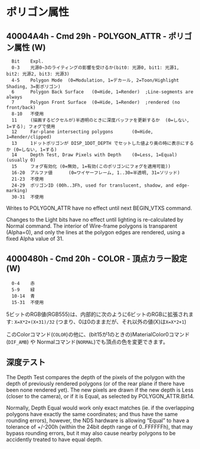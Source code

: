 # ポリゴン属性

## 40004A4h - Cmd 29h - POLYGON_ATTR - ポリゴン属性 (W)

```
  Bit    Expl.
  0-3    光源0~3のライティングの影響を受けるか(bit0: 光源0, bit1: 光源1, bit2: 光源2, bit3: 光源3)
  4-5    Polygon Mode  (0=Modulation, 1=デカール, 2=Toon/Highlight Shading, 3=影ポリゴン)
  6      Polygon Back Surface   (0=Hide, 1=Render)  ;Line-segments are always
  7      Polygon Front Surface  (0=Hide, 1=Render)  ;rendered (no front/back)
  8-10   不使用
  11     (描画するピクセルが)半透明のときに深度バッファを更新するか  (0=しない, 1=する); フォグで使用
  12     Far-plane intersecting polygons       (0=Hide, 1=Render/clipped)
  13     1ドットポリゴンが DISP_1DOT_DEPTH でセットした値より奥の時に表示にするか (0=しない, 1=する)
  14     Depth Test, Draw Pixels with Depth    (0=Less, 1=Equal) (usually 0)
  15     フォグ有効化 (0=無効, 1=有効(このポリゴンにフォグを適用可能))
  16-20  アルファ値      (0=ワイヤーフレーム, 1..30=半透明, 31=ソリッド)
  21-23  不使用
  24-29  ポリゴンID (00h..3Fh, used for translucent, shadow, and edge-marking)
  30-31  不使用
```

Writes to POLYGON_ATTR have no effect until next BEGIN_VTXS command.

Changes to the Light bits have no effect until lighting is re-calculated by Normal command. The interior of Wire-frame polygons is transparent (Alpha=0), and only the lines at the polygon edges are rendered, using a fixed Alpha value of 31.

## 4000480h - Cmd 20h - COLOR - 頂点カラー設定 (W)

```
  0-4    赤
  5-9    緑
  10-14  青
  15-31  不使用
```

5ビットのRGB値(RGB555)は、内部的に次のように6ビットのRGBに拡張されます: `X=X*2+(X+31)/32` (つまり、0は0のままだが、それ以外の値(X)は`X=X*2+1`)

このColorコマンド(`COLOR`)の他に、(bit15が1のときの)MaterialColor0コマンド(`DIF_AMB`) や Normalコマンド(`NORMAL`)でも頂点の色を変更できます。

## 深度テスト

The Depth Test compares the depth of the pixels of the polygon with the depth of previously rendered polygons (or of the rear plane if there have been none rendered yet). The new pixels are drawn if the new depth is Less (closer to the camera), or if it is Equal, as selected by POLYGON_ATTR.Bit14.

Normally, Depth Equal would work only exact matches (ie. if the overlapping polygons have exactly the same coordinates; and thus have the same rounding errors), however, the NDS hardware is allowing “Equal” to have a tolerance of +/-200h (within the 24bit depth range of 0..FFFFFFh), that may bypass rounding errors, but it may also cause nearby polygons to be accidently treated to have equal depth.


